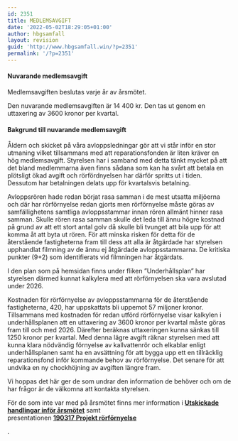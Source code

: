 ```yaml
---
id: 2351
title: MEDLEMSAVGIFT
date: '2022-05-02T18:29:05+01:00'
author: hbgsamfall
layout: revision
guid: 'http://www.hbgsamfall.win/?p=2351'
permalink: '/?p=2351'
---
```


#### Nuvarande medlemsavgift

Medlemsavgiften beslutas varje år av årsmötet.

Den nuvarande medlemsavgiften är 14 400 kr. Den tas ut genom en uttaxering av 3600 kronor per kvartal.

#### **Bakgrund till nuvarande medlemsavgift**

Åldern och skicket på våra avloppsledningar gör att vi står inför en stor utmaning vilket tillsammans med att reparationsfonden är liten kräver en hög medlemsavgift. Styrelsen har i samband med detta tänkt mycket på att det bland medlemmarna även finns sådana som kan ha svårt att betala en plötsligt ökad avgift och rörfördnyelsen har därför spritts ut i tiden. Dessutom har betalningen delats upp för kvartalsvis betalning.

Avloppsrören hade redan börjat rasa samman i de mest utsatta miljöerna och där har rörförnyelse redan gjorts men rörförnyelse måste göras av samfällighetens samtliga avloppsstammar innan rören allmänt hinner rasa samman. Skulle rören rasa samman skulle det leda till ännu högre kostnad på grund av att ett stort antal golv då skulle bli tvunget att bila upp för att komma åt att byta ut rören. För att minska risken för detta för de återstående fastigheterna fram till dess att alla är åtgärdade har styrelsen upphandlat filmning av de ännu ej åtgärdade avloppsstammarna. De kritiska punkter (9+2) som identifierats vid filmningen har åtgärdats.

I den plan som på hemsidan finns under fliken ”Underhållsplan” har styrelsen därmed kunnat kalkylera med att rörförnyelsen ska vara avslutad under 2026.

Kostnaden för rörförnyelse av avloppsstammarna för de återstående fastigheterna, 420, har uppskattats bli uppemot 57 miljoner kronor. Tillsammans med kostnaden för redan utförd rörförnyelse visar kalkylen i underhållsplanen att en uttaxering av 3600 kronor per kvartal måste göras fram till och med 2026. Därefter beräknas uttaxeringen kunna sänkas till 1250 kronor per kvartal. Med denna lägre avgift räknar styrelsen med att kunna klara nödvändig förnyelse av kallvattenrör och elkablar enligt underhållsplanen samt ha en avsättning för att bygga upp ett en tillräcklig reparationsfond inför kommande behov av rörförnyelse. Det senare för att undvika en ny chockhöjning av avgiften längre fram.

Vi hoppas det här ger de som undrar den information de behöver och om de har frågor är de välkomna att kontakta styrelsen.

För de som inte var med på årsmötet finns mer information i [**Utskickade handlingar inför årsmötet**](http://www.hbgsamfall.win/wp-content/uploads/2022/03/Kallelse-till-arsstamma-2022-Komplett.pdf) samt  
presentationen **[190317 Projekt rörförnyelse](http://www.hbgsamfall.win/wp-content/uploads/2019/03/190317-Projekt-rörförnyelse.pdf)**

.